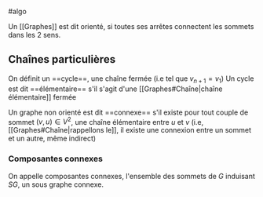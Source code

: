 #algo

Un [[Graphes]] est dit orienté, si toutes ses arrêtes connectent les sommets dans les 2 sens.

## Chaînes particulières

On définit un ==cycle==, une chaîne fermée (i.e tel que $v_{n+1} = v_1$)
Un cycle est dit ==élémentaire== s'il s'agit d'une [[Graphes#Chaîne|chaîne élémentaire]] fermée

Un graphe non orienté est dit ==connexe== s'il existe pour tout couple de sommet $(v, u) \in V^2$, une chaîne élémentaire entre $u$ et $v$ (i.e, [[Graphes#Chaîne|rappellons le]], il existe une connexion entre un sommet et un autre, même indirect)

### Composantes connexes
On appelle composantes connexes, l'ensemble des sommets de $G$ induisant $SG$, un sous graphe connexe.
